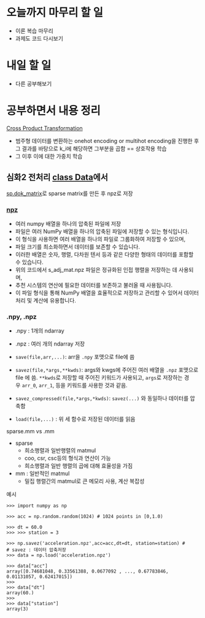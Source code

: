

# 오늘까지 마무리 할 일
- 이론 복습 마무리
- 과제도 코드 다시보기

# 내일 할 일
- 다른 공부해보기


# 공부하면서 내용 정리
[Cross Product Transformation](file:///C:/Users/kimsiyun/Downloads/[RecSys%20%EC%9D%B4%EB%A1%A0]%20(9%EA%B0%95)%20DeepCTR.pdf)
- 범주형 데이터를 변환하는 onehot encoding or multihot encoding을 진행한 후 그 결과를 바탕으로 k_i에 해당하면 그부분을 곱함 == 상호작용 학습
- 그 이후 이에 대한 가중치 학습

## 심화2 전처리 [class Data](https://colab.research.google.com/drive/1tAJhofgC7NzQYdVjAl4IfpAoIQODZ3Az#scrollTo=308cb220)에서
[sp.dok_matrix](https://docs.scipy.org/doc/scipy/reference/generated/scipy.sparse.dok_matrix.html)로 sparse matrix를 만든 후 npz로 저장
### [npz](https://wikidocs.net/14612)
- 여러 numpy 배열을 하나의 압축된 파일에 저장
- 파일은 여러 NumPy 배열을 하나의 압축된 파일에 저장할 수 있는 형식입니다.
- 이 형식을 사용하면 여러 배열을 하나의 파일로 그룹화하여 저장할 수 있으며,
- 파일 크기를 최소화하면서 데이터를 보존할 수 있습니다.
- 이러한 배열은 숫자, 행렬, 다차원 텐서 등과 같은 다양한 형태의 데이터를 포함할 수 있습니다.
- 위의 코드에서 s_adj_mat.npz 파일은 정규화된 인접 행렬을 저장하는 데 사용되며,
- 추천 시스템의 연산에 필요한 데이터를 보존하고 불러올 때 사용됩니다.
- 이 파일 형식을 통해 NumPy 배열을 효율적으로 저장하고 관리할 수 있어서 데이터 처리 및 계산에 유용합니다.

### .npy, .npz
- .npy : 1개의 ndarray
- .npz : 여러 개의 ndarray 저장

- `save(file,arr,...)`: arr을 `.npy` 포맷으로 file에 씀
- `savez(file,*args,**kwds)`: args와 kwgs에 주어진 여러 배열을 `.npz` 포맷으로 file 에 씀. `**kwds`로 저장할 때 주어진 키워드가 사용되고, `args`로 저장하는 경우 `arr_0`, `arr_1`, 등을 키워드를 사용한 것과 같음.
- `savez_compressed(file,*args,*kwds)`: `savez(...)` 와 동일하나 데이터를 압축함
- `load(file,...)` : 위 세 함수로 저장된 데이터를 읽음



sparse.mm vs .mm
- sparse
	- 희소행렬과 일반행렬의 matmul
	- coo, csr, csc등의 형식과 연산이 가능
	- 희소행렬과 일반 행렬의 곱에 대해 효율성을 가짐
- mm : 일반적인 matmul
	- 밀집 행렬간의 matmul로 큰 메모리 사용, 계산 복잡성

예시
```
>>> import numpy as np 

>>> acc = np.random.random(1024) # 1024 points in [0,1.0) 

>>> dt = 60.0 
>>> >>> station = 3 

>>> np.savez('acceleration.npz',acc=acc,dt=dt, station=station) # 
# savez : 데이터 압축저장
>>> data = np.load('acceleration.npz') 

>>> data["acc"] 
array([0.74681048, 0.33561388, 0.0677092 , ..., 0.67783846, 0.01131057, 0.62417015]) 
>>> 
>>> data["dt"] 
array(60.) 
>>> 
>>> data["station"] 
array(3)
```


